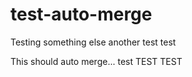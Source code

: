# test-auto-merge

Testing something else another test
 test

This should auto merge...
test
TEST
TEST
